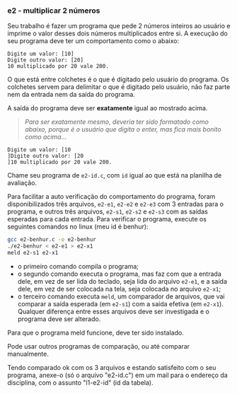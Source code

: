 ### e2 - multiplicar 2 números

Seu trabalho é fazer um programa que pede 2 números inteiros ao usuário e imprime o valor desses dois números multiplicados entre si.
A execução do seu programa deve ter um comportamento como o abaixo:

```
Digite um valor: [10]
Digite outro valor: [20]
10 multiplicado por 20 vale 200.
```
O que está entre colchetes é o que é digitado pelo usuário do programa. Os colchetes servem para delimitar o que é digitado pelo usuário, não faz parte nem da entrada nem da saída do programa.

A saída do programa deve ser **exatamente** igual ao mostrado acima.

>  *Para ser exatamente mesmo, deveria ter sido formatado como abaixo, porque é o usuário que digita o enter, mas fica mais bonito como acima...*
   ```
   Digite um valor: [10
   ]Digite outro valor: [20
   ]10 multiplicado por 20 vale 200.
   ```

Chame seu programa de `e2-id.c`, com `id` igual ao que está na planilha de avaliação.

Para facilitar a auto verificação do comportamento do programa, foram disponibilizados três arquivos, `e2-e1`, `e2-e2` e `e2-e3` com 3 entradas para o programa, e outros três arquivos, `e2-s1`, `e2-s2` e `e2-s3` com as saídas esperadas para cada entrada.
Para verificar o programa, execute os seguintes comandos no linux (meu id é benhur):
```sh
gcc e2-benhur.c -o e2-benhur
./e2-benhur < e2-e1 > e2-x1
meld e2-s1 e2-x1
```
- o primeiro comando compila o programa;
- o segundo comando executa o programa, mas faz com que a entrada dele, em vez de ser lida do teclado, seja lida do arquivo `e2-e1`, e a saída dele, em vez de ser colocada na tela, seja colocada no arquivo `e2-x1`;
- o terceiro comando executa `meld`, um comparador de arquivos, que vai comparar a saída esperada (em `e2-s1`) com a saída efetiva (em `e2-x1`). Qualquer diferença entre esses arquivos deve ser investigada e o programa deve ser alterado.

Para que o programa meld funcione, deve ter sido instalado.

Pode usar outros programas de comparação, ou até comparar manualmente.

Tendo comparado ok com os 3 arquivos e estando satisfeito com o seu programa, anexe-o (só o arquivo "e2-id.c") em um mail para o endereço da disciplina, com o assunto "l1-e2-id" (id da tabela).
